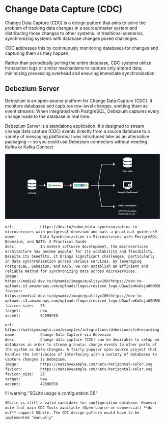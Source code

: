# Change Data Capture (CDC)

Change Data Capture (CDC) is a design pattern that aims to solve the problem of tracking data changes in a source/master system and distributing those changes to other systems. In traditional scenarios, synchronizing systems with database changes posed challenges.

CDC addresses this by continuously monitoring databases for changes and capturing them as they happen. 

Rather than periodically polling the entire database, CDC systems utilize transaction logs or similar mechanisms to capture only altered data, minimizing processing overhead and ensuring immediate synchronization.


## Debezium Server

Debezium is an open-source platform for Change Data Capture (CDC). It monitors databases and captures row-level changes, emitting them as event streams. When integrated with PostgreSQL, Debezium captures every change made to the database in real time. 

Debezium Server is a standalone application. It's designed to stream change data capture (CDC) events directly from a source database to a variety of messaging platforms.It was introduced later as an alternative packaging — so you could use Debezium connectors without needing Kafka or Kafka Connect

![image1](assets\img\CDC_DEBEZIUM_NATS.png)  

```embed
url:            https://dev.to/bobur/data-synchronization-in-microservices-with-postgresql-debezium-and-nats-a-practical-guide-ck9
name:           Data Synchronization in Microservices with PostgreSQL, Debezium, and NATS: A Practical Guide 
desc:           In modern software development, the microservices architecture has become popular for its scalability and flexibility. Despite its benefits, it brings significant challenges, particularly in data synchronization across various services. By leveraging PostgreSQL, Debezium, and NATS, we can establish an efficient and reliable method for synchronizing data across microservices.
image:          https://media2.dev.to/dynamic/image/quality=100/https://dev-to-uploads.s3.amazonaws.com/uploads/logos/resized_logo_UQww2soKuUsjaOGNB38o.png
favicon:        https://media2.dev.to/dynamic/image/quality=100/https://dev-to-uploads.s3.amazonaws.com/uploads/logos/resized_logo_UQww2soKuUsjaOGNB38o.png
favicon_size:   25
target:         new
accent:         4C59BFE0
```

```embed
url:            https://natsbyexample.com/examples/integrations/debezium/cli#recording
name:           Change Data Capture via Debezium 
desc:           Change data capture (CDC) can be desirable to setup on databases in order to stream granular change events to other parts of the system as data changes. A fairly popular open source project that handles the intricacies of interfacing with a variety of databases to capture changes is Debezium.
image:          https://natsbyexample.com/nats-horizontal-color.svg
favicon:        https://natsbyexample.com/nats-horizontal-color.svg
favicon_size:   25
target:         new
accent:         4C59BFE0
```


!!! warning "SQLite usage a configuration DB"

    SQLite is still a valid candidate for configuration database. However note that main CDC Tools available (Open-source or commercial) **do not** support SQLite. The CDC design pattern would have to be implemented "manually"
